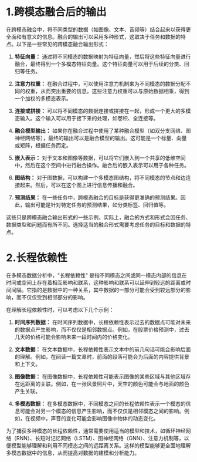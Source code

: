 # 1.跨模态融合后的输出

在跨模态融合中，将不同类型的数据（如图像、文本、音频等）结合起来以获得更全面和有意义的信息。融合的输出可以采用多种形式，这取决于任务和数据的特点。以下是一些常见的跨模态融合输出形式：

1. **特征向量：** 通过将不同模态的数据映射为特征向量，然后将这些特征向量进行融合，最终得到一个多模态特征向量。这个特征向量可以用于后续的分类、回归等任务。

2. **注意力权重：** 在融合过程中，可以使用注意力机制来为不同模态的数据分配不同的权重，从而突出重要的信息。这些注意力权重可以与原始数据相乘，得到一个加权的多模态表示。

3. **连接或拼接：** 可以将不同模态的数据连接或拼接在一起，形成一个更大的多模态输入。这个输入可以用于接下来的处理，如卷积、全连接等。

4. **融合模型输出：** 如果你在融合过程中使用了某种融合模型（如双分支网络、图神经网络等），最终的输出可以是融合模型的输出。这可能是一个标量、向量或矩阵，根据任务而定。

5. **嵌入表示：** 对于文本和图像等数据，可以将它们嵌入到一个共享的低维空间中，然后在这个空间中进行融合操作。融合后的嵌入表示可以用于各种任务。

6. **图结构：** 对于图数据，可以构建一个多模态图结构，将不同模态的节点和边连接起来。然后，可以在这个图上进行信息传播和融合。

7. **预测结果：** 在一些任务中，跨模态融合的目标是获得更准确的预测结果。因此，输出可能是针对特定任务的预测结果，如分类标签、回归值等。

这些只是跨模态融合输出形式的一些示例，实际上，融合的方式和形式会因任务、数据类型和问题而有所不同。选择适当的融合形式需要考虑任务的目标和数据的特点。

# 2.长程依赖性

在多模态数据分析中，"长程依赖性" 是指不同模态之间或同一模态内部的信息在时间或空间上存在着相互影响和联系，这种影响和联系可以延伸到较远的距离或时间间隔。它指的是数据中的一种关系，其中数据的一部分可能会受到较远部分的影响，而不仅仅受到相邻部分的影响。

在理解长程依赖性时，可以考虑以下几个示例：

1. **时间序列数据：** 在时间序列数据中，长程依赖性表示过去的数据点可能对未来的数据点产生影响，而不仅仅是相邻数据点。例如，在股票价格预测中，过去几天的价格可能会影响未来一段时间内的价格变化。

2. **文本数据：** 在文本数据中，长程依赖性表示文本中的前几句话可能会影响后面的理解。例如，在阅读一篇文章时，前面的段落可能会为后面的内容提供背景和上下文。

3. **图像数据：** 在图像数据中，长程依赖性可能表示图像的某些区域与其他区域存在远距离的关联。例如，在一张风景照片中，天空的颜色可能会与地面的颜色产生关联。

4. **多模态数据：** 在多模态数据中，不同模态之间的长程依赖性表示一个模态的信息可能会对另一个模态的信息产生影响，而不仅仅是相邻模态之间的影响。例如，在视频中，声音的变化可能会影响图像中物体的动态变化。

为了捕获多种模态的长程依赖性，通常需要使用适当的模型和技术，如循环神经网络（RNN）、长短时记忆网络（LSTM）、图神经网络（GNN）、注意力机制等，以便模型能够理解和利用不同模态之间的远距离关系。这样的模型能够更全面地理解多模态数据中的信息，从而提高对数据的建模和分析能力。
